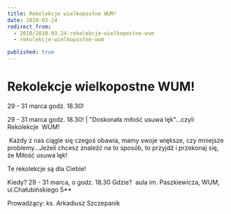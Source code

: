 ```yaml
---
title: Rekolekcje wielkopostne WUM!
date: 2010-03-24
redirect_from: 
  - 2010/2010.03.24-rekolekcje-wielkopostne-wum
  - rekolekcje-wielkopostne-wum

published: true
---
```




# Rekolekcje wielkopostne WUM!

<time>29 - 31 marca godz. 18.30!</time>

29 - 31 marca godz. 18.30! | "Doskonała miłość usuwa lęk"...czyli Rekolekcje&nbsp; WUM!

&nbsp;Każdy z nas ciągle się czegoś obawia, mamy swoje większe, czy mniejsze problemy...Jeżeli chcesz znaleźć na to sposób, to przyjdź i przekonaj się, że Miłość usuwa lęk! 

Te rekolekcje są dla Ciebie!

Kiedy? 29 - 31 marca, o godz. 18.30 
Gdzie?&nbsp; aula im. Paszkiewicza, WUM, ul.Chałubińskiego 5**

Prowadzący: ks. Arkadiusz Szczepanik 



<!--CONTENT FROM OLD SERVER (jos before 2013): 29 - 31 marca godz. 18.30! | "Doskonała miłość usuwa lęk"...czyli Rekolekcje&nbsp; WUM!

&nbsp;Każdy z nas ciągle się czegoś obawia, mamy swoje większe, czy mniejsze problemy...Jeżeli chcesz znaleźć na to sposób, to przyjdź i przekonaj się, że Miłość usuwa lęk! 

Te rekolekcje są dla Ciebie!

Kiedy? 29 - 31 marca, o godz. 18.30 
Gdzie?&nbsp; aula im. Paszkiewicza, WUM, ul.Chałubińskiego 5**

Prowadzący: ks. Arkadiusz Szczepanik 


-->

<!--{{json:{"created_date":"2010-03-24 09:53:37","publish_down":"0000-00-00 00:00:00","id":"915"}}}-->